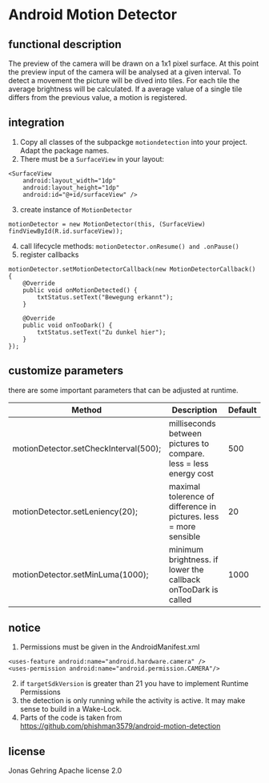 # Android Motion Detector

## functional description

The preview of the camera will be drawn on a 1x1 pixel surface. At this point the preview input of the camera will be analysed at a given interval.
To detect a movement the picture will be dived into tiles. For each tile the average brightness will be calculated. If a average value of a single tile differs from the previous value, a motion is registered.

## integration

1. Copy all classes of the subpackge `motiondetection` into your project. Adapt the package names.
2. There must be a `SurfaceView` in your layout:
```
<SurfaceView
    android:layout_width="1dp"
    android:layout_height="1dp"
    android:id="@+id/surfaceView" />
```
3. create instance of `MotionDetector`
```
motionDetector = new MotionDetector(this, (SurfaceView) findViewById(R.id.surfaceView));
```
4. call lifecycle methods: `motionDetector.onResume() and .onPause()`
5. register callbacks
```
motionDetector.setMotionDetectorCallback(new MotionDetectorCallback() {
    @Override
    public void onMotionDetected() {
        txtStatus.setText("Bewegung erkannt");
    }

    @Override
    public void onTooDark() {
        txtStatus.setText("Zu dunkel hier");
    }
});
```

## customize parameters

there are some important parameters that can be adjusted at runtime.

| Method | Description | Default |
| --- | --- | --- |
| motionDetector.setCheckInterval(500); | milliseconds between pictures to compare. less = less energy cost | 500 |
| motionDetector.setLeniency(20); | maximal tolerence of difference in pictures. less = more sensible | 20 |
| motionDetector.setMinLuma(1000); | minimum brightness. if lower the callback onTooDark is called | 1000 |

## notice

1. Permissions must be given in the AndroidManifest.xml
```
<uses-feature android:name="android.hardware.camera" />
<uses-permission android:name="android.permission.CAMERA"/>
```
2. if `targetSdkVersion` is greater than 21 you have to implement Runtime Permissions
3. the detection is only running while the activity is active. It may make sense to build in a Wake-Lock.
4. Parts of the code is taken from https://github.com/phishman3579/android-motion-detection

## license

Jonas Gehring
Apache license 2.0
